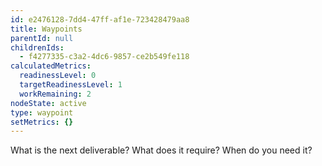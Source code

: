```yaml
---
id: e2476128-7dd4-47ff-af1e-723428479aa8
title: Waypoints
parentId: null
childrenIds:
  - f4277335-c3a2-4dc6-9857-ce2b549fe118
calculatedMetrics:
  readinessLevel: 0
  targetReadinessLevel: 1
  workRemaining: 2
nodeState: active
type: waypoint
setMetrics: {}
---
```

What is the next deliverable? What does it require? When do you need it?